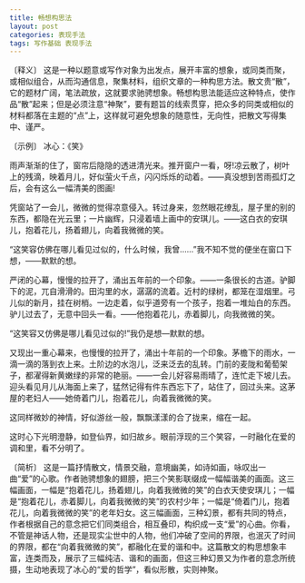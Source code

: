 ```yaml
---
title: 畅想构思法
layout: post
categories: 表现手法
tags: 写作基础 表现手法
---
```


〔释义〕 这是一种以题意或写作对象为出发点，展开丰富的想象，或同类而聚，或相似组合，从而沟通信息，聚集材料，组织文章的一种构思方法。散文贵“散”，它的题材广阔，笔法疏放，这就要求驰骋想象。畅想构思法能适应这种特点，使作品“散”起来；但是必须注意“神聚”，要有题旨的线索贯穿，把众多的同类或相似的材料都落在主题的“点”上，这样就可避免想象的随意性，无向性，把散文写得集中、谨严。

〔示例〕 冰心：《笑》

雨声渐渐的住了，窗帘后隐隐的透进清光来。推开窗户一看，呀!凉云散了，树叶上的残滴，映着月儿，好似萤火千点，闪闪烁烁的动着。——真没想到苦雨孤灯之后，会有这么一幅清美的图画!

凭窗站了一会儿，微微的觉得凉意侵入。转过身来，忽然眼花缭乱，屋子里的别的东西，都隐在光云里；一片幽辉，只浸着墙上画中的安琪儿。——这白衣的安琪儿，抱着花儿，扬着翅儿，向着我微微的笑。

“这笑容仿佛在哪儿看见过似的，什么时候，我曾……”我不知不觉的便坐在窗口下想，——默默的想。

严闭的心幕，慢慢的拉开了，涌出五年前的一个印象。——一条很长的古道。驴脚下的泥，兀自滑滑的。田沟里的水，潺潺的流着。近村的绿树，都笼在湿烟里。弓儿似的新月，挂在树梢。一边走着，似乎道旁有一个孩子，抱着一堆灿白的东西。驴儿过去了，无意中回头一看。——他抱着花儿，赤着脚儿，向我微微的笑。

“这笑容又仿佛是哪儿看见过似的!”我仍是想—默默的想。

又现出一重心幕来，也慢慢的拉开了，涌出十年前的一个印象。茅檐下的雨水，一滴一滴的落到衣上来。土阶边的水泡儿，泛来泛去的乱转。门前的麦陇和葡萄架子，都濯得新黄嫩绿的非常的艳丽。——一会儿好容易雨晴了，连忙走下坡儿去。迎头看见月儿从海面上来了，猛然记得有件东西忘下了，站住了，回过头来。这茅屋的老妇人——她倚着门儿，抱着花儿，向着我微微的笑。

这同样微妙的神情，好似游丝一般，飘飘漾漾的合了拢来，缩在一起。

这时心下光明澄静，如登仙界，如归故乡。眼前浮现的三个笑容，一时融化在爱的调和里，看不分明了。

〔简析〕 这是一篇抒情散文，情景交融，意境幽美，如诗如画，咏叹出一曲“爱”的心歌。作者驰骋想象的翅膀，把三个笑影联缀成一幅幅谐美的画面。这三幅画面，一幅是“抱着花儿，扬着翅儿，向着我微微的笑”的白衣天使安琪儿；一幅是“抱着花儿，赤着脚儿，向着我微微的笑”的农村少年；一幅是“倚着门儿，抱着花儿，向着我微微的笑”的老年妇女。这三幅画面，三种幻景，都有共同的特点，作者根据自己的意念把它们同类组合，相互叠印，构织成一支“爱”的心曲。你看，不管是神话人物，还是现实尘世中的人物，他们冲破了空间的界限，也泯灭了时间的界限，都在“向着我微微的笑”，都融化在爱的谐和中。这篇散文的构思想象丰富，连类而及，展示了三幅纯洁、谐和的画面，但这三种幻景又为作者的意念所统摄，生动地表现了冰心的“爱的哲学”，看似形散，实则神聚。 